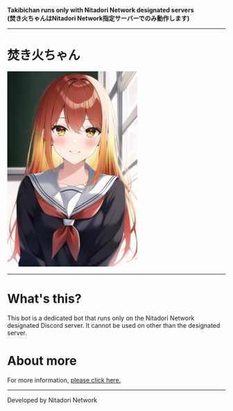 **Takibichan runs only with Nitadori Network designated servers<br>(焚き火ちゃんはNitadori Network指定サーバーでのみ動作します)**
***
# 焚き火ちゃん
![Avater](asset/IMG_7473.jpeg)

***

# What's this?
This bot is a dedicated bot that runs only on the Nitadori Network designated Discord server.
It cannot be used on other than the designated server.
# About more
For more information, [please click here.](https://nn.nitadori.net/service/discord-bot/takibichan)
***
Developed by Nitadori Network